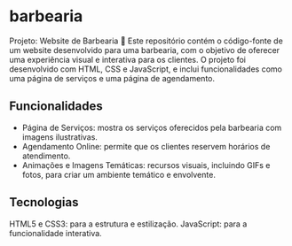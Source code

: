 # barbearia
Projeto: Website de Barbearia 💈 Este repositório contém o código-fonte de um website desenvolvido para uma barbearia, com o objetivo de oferecer uma experiência visual e interativa para os clientes. O projeto foi desenvolvido com HTML, CSS e JavaScript, e inclui funcionalidades como uma página de serviços e uma página de agendamento.

<h2>Funcionalidades</h2>
<ul>
  <li>Página de Serviços: mostra os serviços oferecidos pela barbearia com imagens ilustrativas.</li>
  <li>Agendamento Online: permite que os clientes reservem horários de atendimento.</li>
  <li>Animações e Imagens Temáticas: recursos visuais, incluindo GIFs e fotos, para criar um ambiente temático e envolvente.</li>
</ul>

<h2>Tecnologias</h2>
HTML5 e CSS3: para a estrutura e estilização.
JavaScript: para a funcionalidade interativa.
